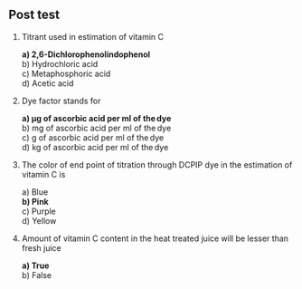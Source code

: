 ## Post test

1. Titrant used in estimation of vitamin C 

   <b> a) 2,6-Dichlorophenolindophenol </b><br>
    b) Hydrochloric acid     
    c) Metaphosphoric acid    
    d) Acetic acid 

2. Dye factor stands for 

    <b>a) µg of ascorbic acid per ml of the dye</b>  
    b) mg of ascorbic acid per ml of the dye  
    c) g of ascorbic acid per ml of the dye  
    d) kg of ascorbic acid per ml of the dye  

3. The color of end point of titration through DCPIP dye in the estimation of vitamin C is    

    a) Blue  
    <b>b) Pink</b>   
    c) Purple   
    d) Yellow   

4. Amount of vitamin C content in the heat treated juice will be lesser than fresh juice 

    <b>a) True</b>     
    b) False  
